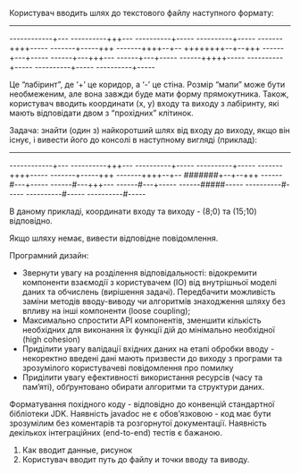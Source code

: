Користувач вводить шлях до текстового файлу наступного формату:

----------------
------------+---
----------+++---
----------+-----
----------+-----
-------++++-----
-------+-----+++
-------++++--+--
++++++++--+--+++
------+---+-----
------+---+++---
------+---+-----
------+++++-----
----------+-----
----------+-----
----------+-----


Це “лабіринт”, де ‘+’ це коридор, а ‘-’ це стіна. Розмір “мапи” може бути необмеженим, 
але вона завжди буде мати форму прямокутника.
Також, користувач вводить координати (x, y) входу та виходу з лабіринту, які мають 
відповідати двом з “прохідних” клітинок.

Задача: знайти (один з) найкоротший шлях від входу до виходу, якщо він існує, і вивести 
його до консолі в наступному вигляді (приклад):

----------------
------------+---
----------+++---
----------+-----
----------+-----
-------++++-----
-------+-----+++
-------++++--+--
#######+--+--+++
------#---+-----
------#---+++---
------#---+-----
------#####-----
----------#-----
----------#-----
----------#-----

В даному прикладі, координати входу та виходу - (8;0) та (15;10) відповідно.

Якщо шляху немає, вивести відповідне повідомлення.

Програмний дизайн:
-	Звернути увагу на розділення відповідальності: відокремити компоненти взаємодії з 
користувачем (IO) від внутрішньої моделі даних та обчислень (вирішення задачі). 
Передбачити можливість заміни методів вводу-виводу чи алгоритмів знаходження шляху без 
впливу на інші компоненти (loose coupling);
-	Максимально спростити API компонентів, зменшити кількість необхідних для виконання 
їх функції дій до мінімально необхідної (high cohesion)
-	Приділити увагу валідації вхідних даних на етапі обробки вводу - некоректно введені 
дані мають призвести до виходу з програми та зрозумілого користувачеві повідомлення про помилку 
-	Приділити увагу ефективності використання ресурсів (часу та памʼяті), обґрунтовано 
обирати алгоритми та структури даних.

Форматування похідного коду - відповідно до конвенцій стандартної бібліотеки JDK.
Наявність javadoc не є обовʼязковою - код має бути зрозумілим без коментарів та розгорнутої документації.
Наявність декількох інтеграційних (end-to-end) тестів є бажаною.

1.	Как вводит данные, рисунок
2.	Користувач вводит путь до файлу и точки вводу та виводу.
